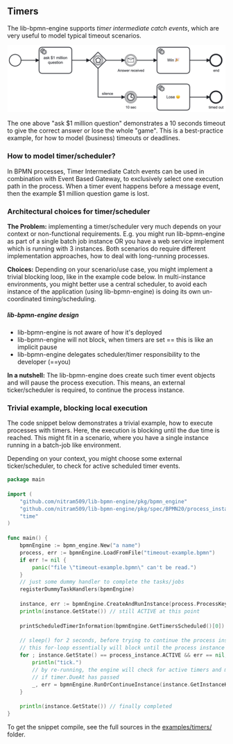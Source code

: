 
## Timers

The lib-bpmn-engine supports *timer intermediate catch events*,
which are very useful to model typical timeout scenarios.

![timeout example bpmn](./examples/timers/timeout-example.png)

The one above "ask $1 million question" demonstrates a 10 seconds timeout
to give the correct answer or lose the whole "game".
This is a best-practice example, for how to model (business) timeouts or deadlines.

### How to model timer/scheduler?

In BPMN processes, Timer Intermediate Catch events can be used in combination with
Event Based Gateway, to exclusively select one execution path in the process.
When a timer event happens before a message event, then the example $1 million question game is lost. 

### Architectural choices for timer/scheduler

**The Problem:** implementing a timer/scheduler very much depends on your context or non-functional requirements.
E.g. you might run lib-bpmn-engine as part of a single batch job instance OR you have a web service 
implement which is running with 3 instances. Both scenarios do require different implementation approaches,
how to deal with long-running processes.

**Choices:** Depending on your scenario/use case, you might implement a trivial blocking loop,
like in the example code below. 
In multi-instance environments, you might better use a central scheduler, to avoid each instance of the
application (using lib-bpmn-engine) is doing its own un-coordinated timing/scheduling.

##### lib-bpmn-engine design

* lib-bpmn-engine is not aware of how it's deployed
* lib-bpmn-engine will not block, when timers are set == this is like an implicit pause
* lib-bpmn-engine delegates scheduler/timer responsibility to the developer (==you)

**In a nutshell:** 
The lib-bpmn-engine does create such timer event objects and will pause the process execution.
This means, an external ticker/scheduler is required, to continue the process instance.


### Trivial example, blocking local execution

The code snippet below demonstrates a trivial example, how to execute processes with timers.
Here, the execution is blocking until the due time is reached.
This might fit in a scenario, where you have a single instance running in a batch-job like environment.

Depending on your context, you might choose some external ticker/scheduler,
to check for active scheduled timer events.

<!-- MARKDOWN-AUTO-DOCS:START (CODE:src=./examples/timers/timers.go) -->
<!-- The below code snippet is automatically added from ./examples/timers/timers.go -->
```go
package main

import (
	"github.com/nitram509/lib-bpmn-engine/pkg/bpmn_engine"
	"github.com/nitram509/lib-bpmn-engine/pkg/spec/BPMN20/process_instance"
	"time"
)

func main() {
	bpmnEngine := bpmn_engine.New("a name")
	process, err := bpmnEngine.LoadFromFile("timeout-example.bpmn")
	if err != nil {
		panic("file \"timeout-example.bpmn\" can't be read.")
	}
	// just some dummy handler to complete the tasks/jobs
	registerDummyTaskHandlers(bpmnEngine)

	instance, err := bpmnEngine.CreateAndRunInstance(process.ProcessKey, nil)
	println(instance.GetState()) // still ACTIVE at this point

	printScheduledTimerInformation(bpmnEngine.GetTimersScheduled()[0])

	// sleep() for 2 seconds, before trying to continue the process instance
	// this for-loop essentially will block until the process instance has completed OR an error occurred
	for ; instance.GetState() == process_instance.ACTIVE && err == nil; time.Sleep(2 * time.Second) {
		println("tick.")
		// by re-running, the engine will check for active timers and might continue execution,
		// if timer.DueAt has passed
		_, err = bpmnEngine.RunOrContinueInstance(instance.GetInstanceKey())
	}

	println(instance.GetState()) // finally completed
}
```
<!-- MARKDOWN-AUTO-DOCS:END -->

To get the snippet compile, see the full sources in the
[examples/timers/](./examples/timers/) folder.
